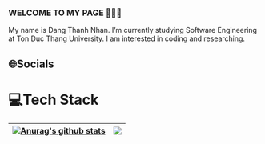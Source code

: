 ### WELCOME TO MY PAGE 👋👋👋
My name is Dang Thanh Nhan. I’m currently studying Software Engineering at Ton Duc Thang University. I am interested in coding and researching. 

## 🌐Socials


# 💻Tech Stack
| <a href="https://github.com/nhandang02/github-readme-stats"><img align="center" src="https://github-readme-stats.vercel.app/api?username=nhandang02&show_icons=true&include_all_commits=true&theme=tokyonight&hide=prs" alt="Anurag's github stats" /></a> | <a href="https://github.com/anuraghazra/github-readme-stats"><img align="center" src="https://github-readme-stats.vercel.app/api/top-langs/?username=nhandang02&layout=compact&theme=tokyonight&hide=prs" /></a> |
| ------------- | ------------- |
